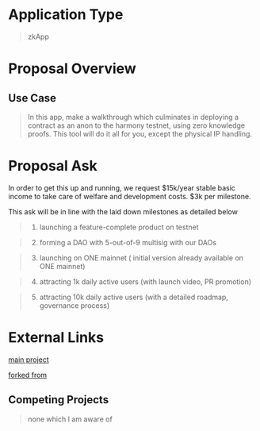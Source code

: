 # Application Type

> zkApp

# Proposal Overview

## Use Case

> In this app, make a walkthrough which culminates in deploying a contract as an anon to the harmony testnet, using zero knowledge proofs. This tool will do it all for you, except the physical IP handling.

# Proposal Ask

In order to get this up and running, we request $15k/year stable basic income to take care of welfare and development costs. $3k per milestone.

This ask will be in line with the laid down milestones as detailed below

> 1. launching a feature-complete product on testnet

> 2. forming a DAO with 5-out-of-9 multisig with our DAOs

> 3. launching on ONE mainnet ( initial version already available on ONE mainnet)

> 4. attracting 1k daily active users (with launch video, PR promotion)

> 5. attracting 10k daily active users (with a detailed roadmap, governance process)

# External Links

[main project](https://github.com/alienflip/degenDeploy)

[forked from](https://github.com/webb-tools/tornado-core)

## Competing Projects

> none which I am aware of

